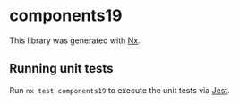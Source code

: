 # components19

This library was generated with [Nx](https://nx.dev).

## Running unit tests

Run `nx test components19` to execute the unit tests via [Jest](https://jestjs.io).
